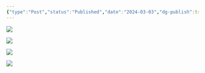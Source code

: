 ```yaml
---
{"type":"Post","status":"Published","date":"2024-03-03","dg-publish":true,"permalink":"/notion/2023-10/","dgPassFrontmatter":true}
---
```


[![](https://z4a.net/images/2024/03/03/e92fbdab5750b3e1861467f3285b2e83.png)](https://z4a.net/images/2024/03/03/e92fbdab5750b3e1861467f3285b2e83.png)

[![](https://z4a.net/images/2024/03/03/e2e84543c5aac9a26b6ebd4bbef3564b.jpg)](https://z4a.net/images/2024/03/03/e2e84543c5aac9a26b6ebd4bbef3564b.jpg)

[![](https://z4a.net/images/2024/03/03/72db12cba3dc504aca5f679d0bb28bcc.jpg)](https://z4a.net/images/2024/03/03/72db12cba3dc504aca5f679d0bb28bcc.jpg)

[![](https://z4a.net/images/2024/03/03/988f32485f3562700f09eedb6823c80e.png)](https://z4a.net/images/2024/03/03/988f32485f3562700f09eedb6823c80e.png)